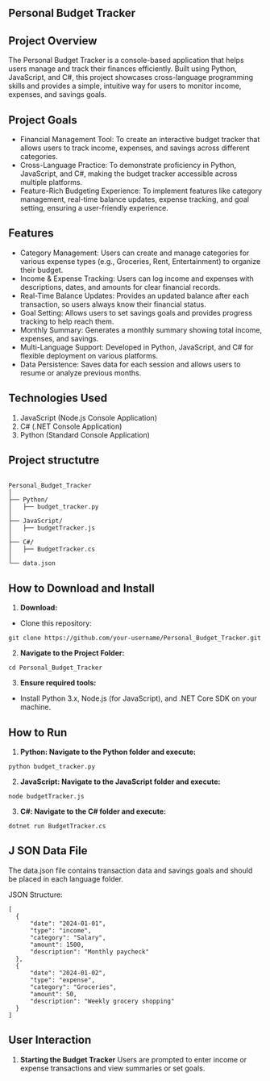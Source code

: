 ## Personal Budget Tracker 

## Project Overview

The Personal Budget Tracker is a console-based application that helps users manage and track their finances efficiently. Built using Python, JavaScript, and C#, this project showcases cross-language programming skills and provides a simple, intuitive way for users to monitor income, expenses, and savings goals.

## Project Goals

- Financial Management Tool: To create an interactive budget tracker that allows users to track income, expenses, and savings across different categories.
- Cross-Language Practice: To demonstrate proficiency in Python, JavaScript, and C#, making the budget tracker accessible across multiple platforms.
- Feature-Rich Budgeting Experience: To implement features like category management, real-time balance updates, expense tracking, and goal setting, ensuring a user-friendly experience.

## Features 

- Category Management: Users can create and manage categories for various expense types (e.g., Groceries, Rent, Entertainment) to organize their budget.
- Income & Expense Tracking: Users can log income and expenses with descriptions, dates, and amounts for clear financial records.
- Real-Time Balance Updates: Provides an updated balance after each transaction, so users always know their financial status.
- Goal Setting: Allows users to set savings goals and provides progress tracking to help reach them.
- Monthly Summary: Generates a monthly summary showing total income, expenses, and savings.
- Multi-Language Support: Developed in Python, JavaScript, and C# for flexible deployment on various platforms.
- Data Persistence: Saves data for each session and allows users to resume or analyze previous months.

## Technologies Used 

1. JavaScript (Node.js Console Application)
2. C# (.NET Console Application)
3. Python (Standard Console Application)

## Project structutre 
   ```
   
Personal_Budget_Tracker
│
├── Python/
│   ├── budget_tracker.py
│
├── JavaScript/
│   ├── budgetTracker.js
│
├── C#/
│   ├── BudgetTracker.cs
│
└── data.json

```


   
## How to Download and Install

1. **Download:**
- Clone this repository:
```
git clone https://github.com/your-username/Personal_Budget_Tracker.git
```
2. **Navigate to the Project Folder:**
```
cd Personal_Budget_Tracker
```

 3. **Ensure required tools:**
- Install Python 3.x, Node.js (for JavaScript), and .NET Core SDK on your machine.

## How to Run

1. **Python: Navigate to the Python folder and execute:**

 ```   
python budget_tracker.py
 ```

2. **JavaScript: Navigate to the JavaScript folder and execute:**

 ```   
node budgetTracker.js
 ```

3. **C#: Navigate to the C# folder and execute:**

 ```   
dotnet run BudgetTracker.cs
 ```

## J SON Data File

The data.json file contains transaction data and savings goals and should be placed in each language folder.

JSON Structure:
 ```   
[
   {
       "date": "2024-01-01",
       "type": "income",
       "category": "Salary",
       "amount": 1500,
       "description": "Monthly paycheck"
   },
   {
       "date": "2024-01-02",
       "type": "expense",
       "category": "Groceries",
       "amount": 50,
       "description": "Weekly grocery shopping"
   }
]
  ``` 
  ## User Interaction

1.  **Starting the Budget Tracker** 
    Users are prompted to enter income or expense transactions and view summaries or set goals.
    

